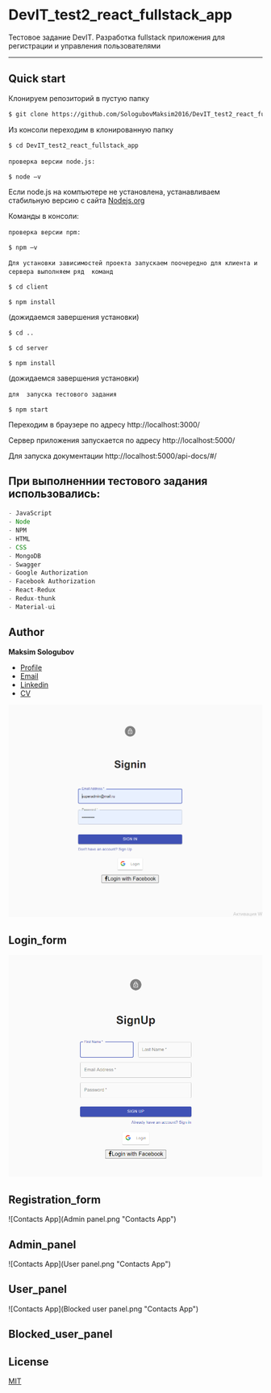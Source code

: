 # DevIT_test2_react_fullstack_app


Тестовое задание DevIT. Разработка fullstack приложения для регистрации и управления пользователями
___
## Quick start

Клонируем репозиторий в пустую папку 
``` bash
$ git clone https://github.com/SologubovMaksim2016/DevIT_test2_react_fullstack_app.git
```
Из консоли переходим в клонированную папку
``` bash
$ cd DevIT_test2_react_fullstack_app
```


```проверка версии node.js:```
``` bach
$ node –v  
```

Если node.js на компъютере не установлена, устанавливаем  стабильную версию с сайта  [Nodejs.org](https://nodejs.org/en/)

Команды в консоли:

```проверка версии npm:```
``` bach
$ npm –v  
```
```Для установки зависимостей проекта запускаем поочередно для клиента и сервера выполняем ряд  команд```

``` bach
$ cd client
```
``` bach
$ npm install  
```
(дожидаемся завершения установки)
``` bach
$ cd ..
```
``` bach
$ cd server
```
``` bach
$ npm install  
```
(дожидаемся завершения установки)


```для  запуска тестового задания```
``` bach
$ npm start 
```

Переходим в браузере по адресу http://localhost:3000/

Сервер приложения запускается по адресу http://localhost:5000/

Для запуска документации http://localhost:5000/api-docs/#/

## При выполненнии тестового задания использовались:
``` javascript
- JavaScript
- Node
- NPM
- HTML
- CSS
- MongoDB
- Swagger
- Google Authorization
- Facebook Authorization
- React-Redux
- Redux-thunk
- Material-ui
``` 


## Author

**Maksim Sologubov**

- [Profile](https://github.com/rohit19060 "Rohit jain")
- [Email](mailto:sologubovmaksim2016@gmail.com?subject=Hi "Hi!")
- [Linkedin](https://linkedin.com/in/maksimsologubov "Welcome")
- [CV](http://cvmkr.com/KQFg "My CV")

![Contacts App](Login_form.png "Contacts App")
## Login_form
![Contacts App](Registration_form.png "Contacts App")
## Registration_form
![Contacts App](Admin panel.png "Contacts App")
## Admin_panel
![Contacts App](User panel.png "Contacts App")
## User_panel
![Contacts App](Blocked user panel.png "Contacts App")
## Blocked_user_panel


## License
[MIT](https://choosealicense.com/licenses/mit/)
